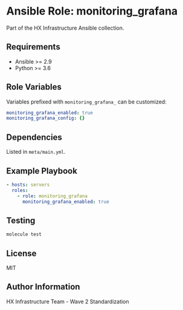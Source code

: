 # Ansible Role: monitoring_grafana

Part of the HX Infrastructure Ansible collection.

## Requirements

- Ansible >= 2.9
- Python >= 3.6

## Role Variables

Variables prefixed with `monitoring_grafana_` can be customized:

```yaml
monitoring_grafana_enabled: true
monitoring_grafana_config: {}
```

## Dependencies

Listed in `meta/main.yml`.

## Example Playbook

```yaml
- hosts: servers
  roles:
    - role: monitoring_grafana
      monitoring_grafana_enabled: true
```

## Testing

```bash
molecule test
```

## License

MIT

## Author Information

HX Infrastructure Team - Wave 2 Standardization
